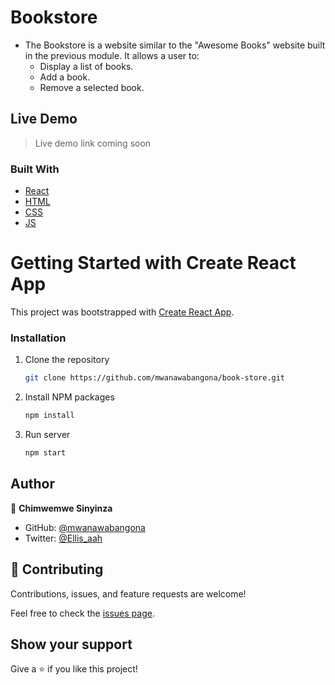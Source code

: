 # Bookstore
- The Bookstore is a website similar to the "Awesome Books" website built in the previous module. It allows a user to:
  - Display a list of books.
  - Add a book.
  - Remove a selected book.

## Live Demo
> Live demo link coming soon

### Built With

- [React](https://es.reactjs.org/)
- [HTML](https://www.w3schools.com/html/)
- [CSS](https://www.w3schools.com/css/)
- [JS](https://www.javascript.com/)

# Getting Started with Create React App

This project was bootstrapped with [Create React App](https://github.com/facebook/create-react-app).

### Installation

1. Clone the repository
   ```sh
   git clone https://github.com/mwanawabangona/book-store.git
   ```
2. Install NPM packages
   ```sh
   npm install
   ```
3. Run server
   ```sh
   npm start
   ```
## Author

👤 **Chimwemwe Sinyinza**

- GitHub: [@mwanawabangona](https://github.com/mwanawabangona)
- Twitter: [@Ellis_aah](https://twitter.com/Ellis_aah)

## 🤝 Contributing

Contributions, issues, and feature requests are welcome!

Feel free to check the [issues page](../../issues/).

## Show your support

Give a ⭐️ if you like this project!
